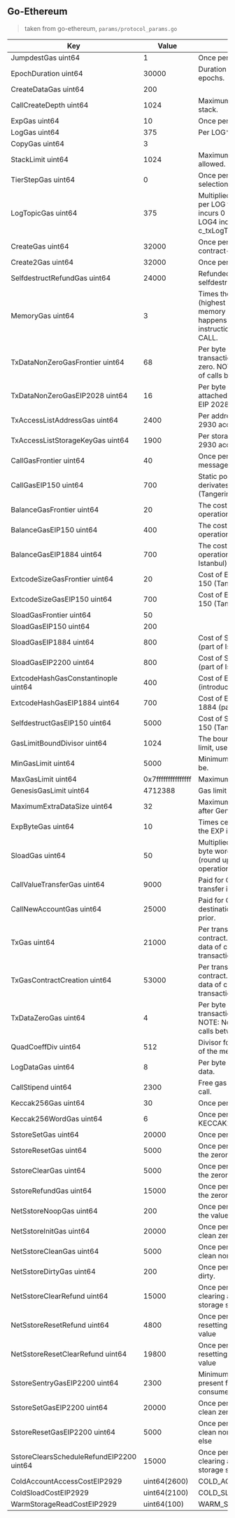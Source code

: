 ## Go-Ethereum

> taken from go-ethereum, `params/protocol_params.go`

| Key | Value | Description |
|---|---|---|
| JumpdestGas uint64 | 1 | Once per JUMPDEST operation. |
| EpochDuration uint64 | 30000 | Duration between proof-of-work epochs. |
| CreateDataGas uint64 | 200 |  |
| CallCreateDepth uint64 | 1024 | Maximum depth of call/create stack. |
| ExpGas uint64 | 10 | Once per EXP instruction |
| LogGas uint64 | 375 | Per LOG* operation. |
| CopyGas uint64 | 3 |  |
| StackLimit uint64 | 1024 | Maximum size of VM stack allowed. |
| TierStepGas uint64 | 0 | Once per operation, for a selection of them. |
| LogTopicGas uint64 | 375 | Multiplied by the * of the LOG*, per LOG transaction. e.g. LOG0 incurs 0 * c_txLogTopicGas, LOG4 incurs 4 * c_txLogTopicGas. |
| CreateGas uint64 | 32000 | Once per CREATE operation & contract-creation transaction. |
| Create2Gas uint64 | 32000 | Once per CREATE2 operation |
| SelfdestructRefundGas uint64 | 24000 | Refunded following a selfdestruct operation. |
| MemoryGas uint64 | 3 | Times the address of the (highest referenced byte in memory + 1). NOTE: referencing happens on read, write and in instructions such as RETURN and CALL. |
| TxDataNonZeroGasFrontier uint64 | 68 | Per byte of data attached to a transaction that is not equal to zero. NOTE: Not payable on data of calls between transactions. |
| TxDataNonZeroGasEIP2028 uint64 | 16 | Per byte of non zero data attached to a transaction after EIP 2028 (part in Istanbul) |
| TxAccessListAddressGas uint64 | 2400 | Per address specified in EIP 2930 access list |
| TxAccessListStorageKeyGas uint64 | 1900 | Per storage key specified in EIP 2930 access list |
| CallGasFrontier uint64 | 40 | Once per CALL operation & message call transaction. |
| CallGasEIP150 uint64 | 700 | Static portion of gas for CALL-derivates after EIP 150 (Tangerine) |
| BalanceGasFrontier uint64 | 20 | The cost of a BALANCE operation |
| BalanceGasEIP150 uint64 | 400 | The cost of a BALANCE operation after Tangerine |
| BalanceGasEIP1884 uint64 | 700 | The cost of a BALANCE operation after EIP 1884 (part of Istanbul) |
| ExtcodeSizeGasFrontier uint64 | 20 | Cost of EXTCODESIZE before EIP 150 (Tangerine) |
| ExtcodeSizeGasEIP150 uint64 | 700 | Cost of EXTCODESIZE after EIP 150 (Tangerine) |
| SloadGasFrontier uint64 | 50 |  |
| SloadGasEIP150 uint64 | 200 |  |
| SloadGasEIP1884 uint64 | 800 | Cost of SLOAD after EIP 1884 (part of Istanbul) |
| SloadGasEIP2200 uint64 | 800 | Cost of SLOAD after EIP 2200 (part of Istanbul) |
| ExtcodeHashGasConstantinople uint64 | 400 | Cost of EXTCODEHASH (introduced in Constantinople) |
| ExtcodeHashGasEIP1884 uint64 | 700 | Cost of EXTCODEHASH after EIP 1884 (part in Istanbul) |
| SelfdestructGasEIP150 uint64 | 5000 | Cost of SELFDESTRUCT post EIP 150 (Tangerine) |
| GasLimitBoundDivisor uint64 | 1024 | The bound divisor of the gas limit, used in update calculations. |
| MinGasLimit uint64 | 5000 | Minimum the gas limit may ever be. |
| MaxGasLimit uint64 | 0x7fffffffffffffff | Maximum the gas limit (2^63-1). |
| GenesisGasLimit uint64 | 4712388 | Gas limit of the Genesis block. |
| MaximumExtraDataSize uint64 | 32 | Maximum size extra data may be after Genesis. |
| ExpByteGas uint64 | 10 | Times ceil(log256(exponent)) for the EXP instruction. |
| SloadGas uint64 | 50 | Multiplied by the number of 32-byte words that are copied (round up) for any *COPY operation and added. |
| CallValueTransferGas uint64 | 9000 | Paid for CALL when the value transfer is non-zero. |
| CallNewAccountGas uint64 | 25000 | Paid for CALL when the destination address didn't exist prior. |
| TxGas uint64 | 21000 | Per transaction not creating a contract. NOTE: Not payable on data of calls between transactions. |
| TxGasContractCreation uint64 | 53000 | Per transaction that creates a contract. NOTE: Not payable on data of calls between transactions. |
| TxDataZeroGas uint64 | 4 | Per byte of data attached to a transaction that equals zero. NOTE: Not payable on data of calls between transactions. |
| QuadCoeffDiv uint64 | 512 | Divisor for the quadratic particle of the memory cost equation. |
| LogDataGas uint64 | 8 | Per byte in a LOG* operation's data. |
| CallStipend uint64 | 2300 | Free gas given at beginning of call. |
| Keccak256Gas uint64 | 30 | Once per KECCAK256 operation. |
| Keccak256WordGas uint64 | 6 | Once per word of the KECCAK256 operation's data. |
| SstoreSetGas uint64 | 20000 | Once per SSTORE operation. |
| SstoreResetGas uint64 | 5000 | Once per SSTORE operation if the zeroness changes from zero. |
| SstoreClearGas uint64 | 5000 | Once per SSTORE operation if the zeroness doesn't change. |
| SstoreRefundGas uint64 | 15000 | Once per SSTORE operation if the zeroness changes to zero. |
| NetSstoreNoopGas uint64 | 200 | Once per SSTORE operation if the value doesn't change. |
| NetSstoreInitGas uint64 | 20000 | Once per SSTORE operation from clean zero. |
| NetSstoreCleanGas uint64 | 5000 | Once per SSTORE operation from clean non-zero. |
| NetSstoreDirtyGas uint64 | 200 | Once per SSTORE operation from dirty. |
| NetSstoreClearRefund uint64 | 15000 | Once per SSTORE operation for clearing an originally existing storage slot |
| NetSstoreResetRefund uint64 | 4800 | Once per SSTORE operation for resetting to the original non-zero value |
| NetSstoreResetClearRefund uint64 | 19800 | Once per SSTORE operation for resetting to the original zero value |
| SstoreSentryGasEIP2200 uint64 | 2300 | Minimum gas required to be present for an SSTORE call, not consumed |
| SstoreSetGasEIP2200 uint64 | 20000 | Once per SSTORE operation from clean zero to non-zero |
| SstoreResetGasEIP2200 uint64 | 5000 | Once per SSTORE operation from clean non-zero to something else |
| SstoreClearsScheduleRefundEIP2200 uint64 | 15000 | Once per SSTORE operation for clearing an originally existing storage slot |
| ColdAccountAccessCostEIP2929 | uint64(2600) | COLD_ACCOUNT_ACCESS_COST |
| ColdSloadCostEIP2929 | uint64(2100) | COLD_SLOAD_COST |
| WarmStorageReadCostEIP2929 | uint64(100) | WARM_STORAGE_READ_COST |
